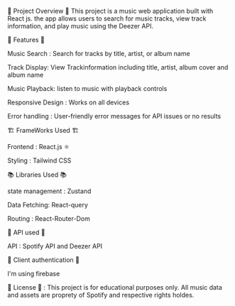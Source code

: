🚀 Project Overview 🚀
This project is a music web application built with React js. the app allows users to search for music tracks, view track information, and play music using the Deezer API.

📝 Features 📝 

Music Search : Search for tracks by title, artist, or album name

Track Display: View Trackinformation including title, artist, album cover and album name

Music Playback: listen to music with playback controls

Responsive Design : Works on all devices

Error handling : User-friendly error messages for API issues or no results

🏗️ FrameWorks Used 🏗️

Frontend : React.js ⚛️

Styling : Tailwind CSS

📚 Libraries Used 📚

state management : Zustand

Data Fetching: React-query

Routing : React-Router-Dom

📨 API used 📨

API : Spotify API and Deezer API

🪪 Client authentication 🪪  

I'm using firebase 

📜 License 📜 :
This project is for educational purposes only. All music data and assets are proprety of Spotify and respective rights holdes.

